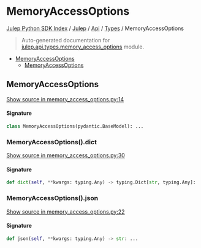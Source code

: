 # MemoryAccessOptions

[Julep Python SDK Index](../../../README.md#julep-python-sdk-index) / [Julep](../../index.md#julep) / [Api](../index.md#api) / [Types](./index.md#types) / MemoryAccessOptions

> Auto-generated documentation for [julep.api.types.memory_access_options](../../../../../../../julep/api/types/memory_access_options.py) module.

- [MemoryAccessOptions](#memoryaccessoptions)
  - [MemoryAccessOptions](#memoryaccessoptions-1)

## MemoryAccessOptions

[Show source in memory_access_options.py:14](../../../../../../../julep/api/types/memory_access_options.py#L14)

#### Signature

```python
class MemoryAccessOptions(pydantic.BaseModel): ...
```

### MemoryAccessOptions().dict

[Show source in memory_access_options.py:30](../../../../../../../julep/api/types/memory_access_options.py#L30)

#### Signature

```python
def dict(self, **kwargs: typing.Any) -> typing.Dict[str, typing.Any]: ...
```

### MemoryAccessOptions().json

[Show source in memory_access_options.py:22](../../../../../../../julep/api/types/memory_access_options.py#L22)

#### Signature

```python
def json(self, **kwargs: typing.Any) -> str: ...
```